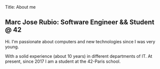 Title: About me
## Marc Jose Rubio: Software Engineer && Student @ 42

Hi. I'm passionate about computers and new technologies since I was very young.

With a solid experience (about 10 years) in different departments of IT. 
At present, since 2017 I am a student at the 42-Paris school.
